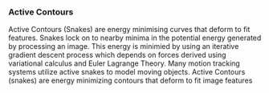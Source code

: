 ### Active Contours

Active Contours (Snakes) are energy minimising curves that deform to fit features. Snakes lock on to nearby minima in the potential energy generated by processing an image. This energy is minimied by using an iterative gradient descent process which depends on forces derived using variational calculus and Euler Lagrange Theory.
Many motion tracking systems utilize active snakes to model moving objects. Active Contours (snakes) are energy minimizing contours that deform to fit image features
